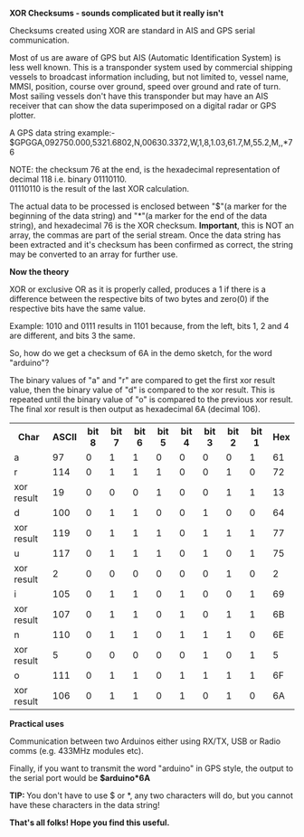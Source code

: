 <b>XOR Checksums - sounds complicated but it really isn't</b>

Checksums created using XOR are standard in AIS and GPS serial communication.

Most of us are aware of GPS but AIS (Automatic Identification System) is less well known. This is a transponder system used by commercial shipping vessels to broadcast information including, but not limited to, vessel name, MMSI, position, course over ground, speed over ground and rate of turn. Most sailing vessels don't have this transponder but may have an AIS receiver that can show the data superimposed on a digital radar or GPS plotter.

A GPS data string example:-
$GPGGA,092750.000,5321.6802,N,00630.3372,W,1,8,1.03,61.7,M,55.2,M,,*76

NOTE: the checksum 76 at the end, is the hexadecimal representation of decimal 118 i.e. binary 01110110.<br>
01110110 is the result of the last XOR calculation.

The actual data to be processed is enclosed between "$"(a marker for the beginning of the data string) and "*"(a marker for the end of the data string), and hexadecimal 76 is the XOR checksum. <b>Important</b>, this is NOT an array, the commas are part of the serial stream. Once the data string has been extracted and it's checksum has been confirmed as correct, the string may be converted to an array for further use.

<b>Now the theory</b>

XOR or exclusive OR as it is properly called, produces a 1 if there is a difference between the respective bits of two bytes and zero(0) if the respective bits have the same value.

Example:
1010 and 0111 results in 1101 because, from the left, bits 1, 2 and 4 are different, and bits 3 the same.

So, how do we get a checksum of 6A in the demo sketch, for the word "arduino"?

The binary values of "a" and "r" are compared to get the first xor result value, then the binary value of "d" is compared to the xor result. This is repeated until the binary value of "o" is compared to the previous xor result. The final xor result is then output as hexadecimal 6A (decimal 106).

<table>
  <tr>
    <th>Char</th>
    <th>ASCII</th>
    <th>bit 8</th>
    <th>bit 7</th>
    <th>bit 6</th>
    <th>bit 5</th>
    <th>bit 4</th>
    <th>bit 3</th>
    <th>bit 2</th> 
    <th>bit 1</th>
    <th>Hex</th>
  </tr>
  <tr>
    <td>a</td>
    <td>97</td> 
    <td>0</td>
    <td>1</td>
    <td>1</td>
    <td>0</td>
    <td>0</td>
    <td>0</td>
    <td>0</td>
    <td>1</td>
    <td>61</td>
  </tr>
  <tr>
    <td>r</td>
    <td>114</td> 
    <td>0</td>
    <td>1</td>
    <td>1</td>
    <td>1</td>
    <td>0</td>
    <td>0</td>
    <td>1</td>
    <td>0</td>
    <td>72</td>
  </tr>
  <tr>
    <td>xor result</td>
    <td>19</td> 
    <td>0</td>
    <td>0</td>
    <td>0</td>
    <td>1</td>
    <td>0</td>
    <td>0</td>
    <td>1</td>
    <td>1</td>
    <td>13</td>
  </tr>
  <tr>
    <td>d</td>
    <td>100</td> 
    <td>0</td>
    <td>1</td>
    <td>1</td>
    <td>0</td>
    <td>0</td>
    <td>1</td>
    <td>0</td>
    <td>0</td>
    <td>64</td>
  </tr>
  <tr>
    <td>xor result</td>
    <td>119</td> 
    <td>0</td>
    <td>1</td>
    <td>1</td>
    <td>1</td>
    <td>0</td>
    <td>1</td>
    <td>1</td>
    <td>1</td>
    <td>77</td>
  </tr>
  <tr>
    <td>u</td>
    <td>117</td> 
    <td>0</td>
    <td>1</td>
    <td>1</td>
    <td>1</td>
    <td>0</td>
    <td>1</td>
    <td>0</td>
    <td>1</td>
    <td>75</td>
  </tr>
  <tr>
    <td>xor result</td>
    <td>2</td> 
    <td>0</td>
    <td>0</td>
    <td>0</td>
    <td>0</td>
    <td>0</td>
    <td>0</td>
    <td>1</td>
    <td>0</td>
    <td>2</td>
  </tr>
  <tr>
    <td>i</td>
    <td>105</td> 
    <td>0</td>
    <td>1</td>
    <td>1</td>
    <td>0</td>
    <td>1</td>
    <td>0</td>
    <td>0</td>
    <td>1</td>
    <td>69</td>
  </tr>
  <tr>
    <td>xor result</td>
    <td>107</td> 
    <td>0</td>
    <td>1</td>
    <td>1</td>
    <td>0</td>
    <td>1</td>
    <td>0</td>
    <td>1</td>
    <td>1</td>
    <td>6B</td>
  </tr>
  <tr>
    <td>n</td>
    <td>110</td> 
    <td>0</td>
    <td>1</td>
    <td>1</td>
    <td>0</td>
    <td>1</td>
    <td>1</td>
    <td>1</td>
    <td>0</td>
    <td>6E</td>
  </tr>
  <tr>
    <td>xor result</td>
    <td>5</td> 
    <td>0</td>
    <td>0</td>
    <td>0</td>
    <td>0</td>
    <td>0</td>
    <td>1</td>
    <td>0</td>
    <td>1</td>
    <td>5</td>
  </tr>
  <tr>
    <td>o</td>
    <td>111</td> 
    <td>0</td>
    <td>1</td>
    <td>1</td>
    <td>0</td>
    <td>1</td>
    <td>1</td>
    <td>1</td>
    <td>1</td>
    <td>6F</td>
  </tr>
  <tr>
    <td>xor result</td>
    <td>106</td> 
    <td>0</td>
    <td>1</td>
    <td>1</td>
    <td>0</td>
    <td>1</td>
    <td>0</td>
    <td>1</td>
    <td>0</td>
    <td>6A</td>
  </tr>
</table>

<b>Practical uses</b>

Communication between two Arduinos either using RX/TX, USB or Radio comms (e.g. 433MHz modules etc).

Finally, if you want to transmit the word "arduino" in GPS style, the output to the serial port would be <b>$arduino*6A</b>

<b>TIP: </b>You don't have to use $ or *, any two characters will do, but you cannot have these characters in the data string!

<b>That's all folks! Hope you find this useful.</b>
